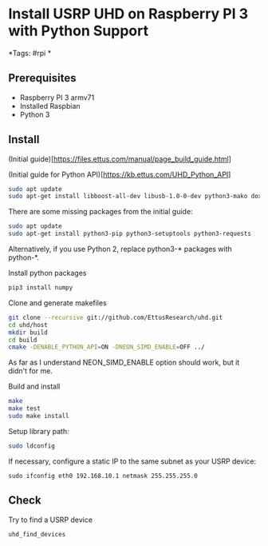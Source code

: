 # Install USRP UHD on Raspberry PI 3 with Python Support
*Tags: #rpi * 

## Prerequisites
- Raspberry PI 3 armv71
- Installed Raspbian
- Python 3

## Install
(Initial guide)[https://files.ettus.com/manual/page_build_guide.html]

(Initial guide for Python API)[https://kb.ettus.com/UHD_Python_API]

```bash
sudo apt update
sudo apt-get install libboost-all-dev libusb-1.0-0-dev python3-mako doxygen python3-docutils cmake build-essential 
```

There are some missing packages from the initial guide:
```bash
sudo apt update
sudo apt-get install python3-pip python3-setuptools python3-requests
```

Alternatively, if you use Python 2, replace python3-* packages with python-*.

Install python packages
```bash
pip3 install numpy
```

Clone and generate makefiles
```bash
git clone --recursive git://github.com/EttusResearch/uhd.git
cd uhd/host
mkdir build
cd build
cmake -DENABLE_PYTHON_API=ON -DNEON_SIMD_ENABLE=OFF ../
```

As far as I understand NEON_SIMD_ENABLE option should work, but it didn't for me.

Build and install
```bash
make
make test
sudo make install
```

Setup library path:
```bash
sudo ldconfig
```

If necessary, configure a static IP to the same subnet as your USRP device:
```
sudo ifconfig eth0 192.168.10.1 netmask 255.255.255.0
```

## Check
Try to find a USRP device

```
uhd_find_devices
```